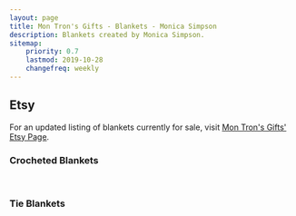 ```yaml
---
layout: page
title: Mon Tron's Gifts - Blankets - Monica Simpson
description: Blankets created by Monica Simpson.
sitemap:
    priority: 0.7
    lastmod: 2019-10-28
    changefreq: weekly
---
```

## Etsy

For an updated listing of blankets currently for sale, visit [Mon Tron's Gifts' Etsy Page](https://www.etsy.com/shop/MonTronsGifts).

### Crocheted Blankets

<span class="image main"><img src="{{ site.baseurl }}/images/blue-orange-blanket.jpeg" alt="" /></span>
<span class="image main"><img src="{{ site.baseurl }}/images/shell-blanket.jpeg" alt="" /></span>
<span class="image main"><img src="{{ site.baseurl }}/images/thick-purple-blanket.jpeg" alt="" /></span>
<span class="image main"><img src="{{ site.baseurl }}/images/yellow-gray-blanket.jpeg" alt="" /></span>
<span class="image main"><img src="{{ site.baseurl }}/images/purple-blanket.jpeg" alt="" /></span>
<span class="image main"><img src="{{ site.baseurl }}/images/green-orange-blue-blanket.jpeg" alt="" /></span>

### Tie Blankets

<span class="image main"><img src="{{ site.baseurl }}/images/animal-tie-blanket.jpeg" alt="" /></span>
<span class="image main"><img src="{{ site.baseurl }}/images/elephant-tie-blanket.jpeg" alt="" /></span>
<span class="image main"><img src="{{ site.baseurl }}/images/green-dino-tie-blanket.jpeg" alt="" /></span>
<span class="image main"><img src="{{ site.baseurl }}/images/marvel-tie-blanket.jpeg" alt="" /></span>
<span class="image main"><img src="{{ site.baseurl }}/images/orange-dino-tie-blanket.jpeg" alt="" /></span>
<span class="image main"><img src="{{ site.baseurl }}/images/owl-tie-blanket.jpeg" alt="" /></span>
<span class="image main"><img src="{{ site.baseurl }}/images/puzzle-tie-blanket.jpeg" alt="" /></span>
<span class="image main"><img src="{{ site.baseurl }}/images/forrest-tie-blanket.jpeg" alt="" /></span>